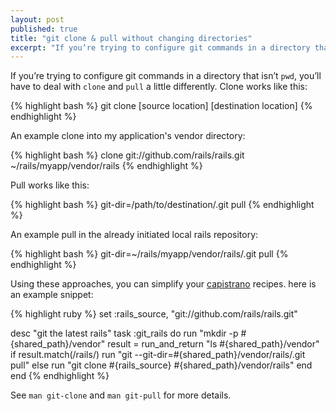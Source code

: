 ```yaml
---
layout: post
published: true
title: "git clone & pull without changing directories"
excerpt: "If you’re trying to configure git commands in a directory that isn’t `pwd`, you’ll have to deal with `clone` and `pull` a little differently."
---
```


If you’re trying to configure git commands in a directory that isn’t `pwd`, you’ll have to deal with `clone` and `pull` a little differently. Clone works like this:

{% highlight bash %}
git clone [source location] [destination location]
{% endhighlight %}

An example clone into my application's vendor directory:

{% highlight bash %}
clone git://github.com/rails/rails.git ~/rails/myapp/vendor/rails
{% endhighlight %}

Pull works like this:

{% highlight bash %}
git-dir=/path/to/destination/.git pull
{% endhighlight %}

An example pull in the already initiated local rails repository:

{% highlight bash %}
git-dir=~/rails/myapp/vendor/rails/.git pull
{% endhighlight %}

Using these approaches, you can simplify your [capistrano][1] recipes. here is an example snippet:

{% highlight ruby %}
set :rails_source, "git://github.com/rails/rails.git"

desc "git the latest rails"
task :git_rails do
  run "mkdir -p #{shared_path}/vendor"
  result = run_and_return "ls #{shared_path}/vendor"
  if result.match(/rails/)
    run "git --git-dir=#{shared_path}/vendor/rails/.git pull"
  else
    run "git clone #{rails_source} #{shared_path}/vendor/rails"
  end
end
{% endhighlight %}

See `man git-clone` and `man git-pull` for more details.


[1]: http://capify.org/
